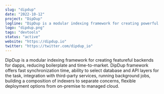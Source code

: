 ```yaml
---
slug: "dipdup"
date: "2022-10-12"
project: "DipDup"
logline: "DipDup is a modular indexing framework for creating powerful dapp-specific APIs."
logo: "dipdup.png"
tags: "devtools"
status: "active"
website: "https://dipdup.io"
twitter: "https://twitter.com/dipdup_io"
---
```


DipDup is a modular indexing framework for creating featureful backends for dapps, reducing boilerplate and time-to-market. DipDup framework offers fast synchronization time, ability to select database and API layers for the task, integration with third-party services, running background jobs, building a composition of indexers to separate concerns, flexible deployment options from on-premise to managed cloud.
